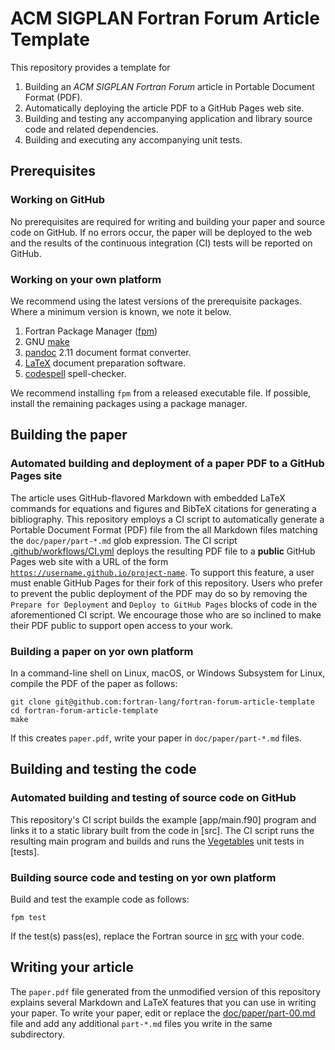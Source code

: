 ACM SIGPLAN Fortran Forum Article Template
==========================================

This repository provides a template for

1. Building an _ACM SIGPLAN Fortran Forum_ article in Portable Document Format (PDF).
2. Automatically deploying the article PDF to a GitHub Pages web site.
3. Building and testing any accompanying application and library source code and related dependencies.
4. Building and executing any accompanying unit tests.

Prerequisites
-------------

### Working on GitHub

No prerequisites are required for writing and building your paper and source code on GitHub.
If no errors occur, the paper will be deployed to the web and the results of the continuous integration (CI) tests will be reported on GitHub.

### Working on your own platform

We recommend using the latest versions of the prerequisite packages.
Where a minimum version is known, we note it below.

1. Fortran Package Manager ([fpm](https://github.com/fortran-lang/fpm))
2. GNU [make](https://www.gnu.org/software/make/)
3. [pandoc](https://pandoc.org) 2.11 document format converter.
4. [LaTeX](https://www.latex-project.org) document preparation software.
5. [codespell](https://github.com/codespell-project/codespell) spell-checker.

We recommend installing `fpm` from a released executable file. If possible, install the remaining packages using a package manager.


Building the paper
------------------

### Automated building and deployment of a paper PDF to a GitHub Pages site

The article uses GitHub-flavored Markdown with embedded LaTeX commands for equations and figures and BibTeX citations for generating a bibliography.
This repository employs a CI script to automatically generate a Portable Document Format (PDF) file from the all Markdown files matching the `doc/paper/part-*.md` glob expression.
The CI script [.github/workflows/CI.yml](.github/workflows/CI.yml) deploys the resulting PDF file to a **public** GitHub Pages web site with a URL of the form [`https://username.github.io/project-name`](https://fortran-lang.github.io/fortran-forum-article-template/).
To support this feature, a user must enable GitHub Pages for their fork of this repository.
Users who prefer to prevent the public deployment of the PDF may do so by removing the `Prepare for Deployment` and `Deploy to GitHub Pages` blocks of code in the aforementioned CI script.
We encourage those who are so inclined to make their PDF public to support open access to your work.

### Building a paper on yor own platform

In a command-line shell on Linux, macOS, or Windows Subsystem for Linux, compile the PDF of the paper as follows:
```
git clone git@github.com:fortran-lang/fortran-forum-article-template
cd fortran-forum-article-template
make
```
If this creates `paper.pdf`, write your paper in `doc/paper/part-*.md` files.

Building and testing the code
-----------------------------

### Automated building and testing of source code on GitHub

This repository's CI script builds the example [app/main.f90] program and links it to a static library built from the code in [src].
The CI script runs the resulting main program and builds and runs the [Vegetables] unit tests in [tests].

### Building source code and testing on yor own platform

Build and test the example code as follows:
```
fpm test
```
If the test(s) pass(es), replace the Fortran source in [src](src) with your code.

Writing your article
--------------------

The `paper.pdf` file generated from the unmodified version of this repository explains several Markdown and LaTeX features that you can use in writing your paper.
To write your paper, edit or replace the [doc/paper/part-00.md](doc/paper/part-00.md) file and add any additional `part-*.md` files you write in the same subdirectory.

[Vegetables]: https://gitlab.com/everythingfunctional/vegetables
